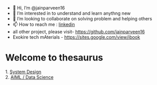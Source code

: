 - 👋 Hi, I’m @jainparveen16
- 👀 I’m interested in to understand and learn anythng new
- 💞️ I’m looking to collaborate on solving problem and helping others
- 📫 How to reach me : <a href="www.linkedin.com/in/jainparveen">linkedin</a>
- all other project, please visit- https://github.com/jainparveen16
- Exokire tech mAterials - https://sites.google.com/view/ibook

<h1>Welcome to thesaurus</h1>
<a>1. </a><a href="https://github.com/jainparveen16/thesaurus/blob/main/system_design">System Design</a><br>
<a>2. </a><a href="https://github.com/jainparveen16/thesaurus/blob/main/AIML_DataScience">AIML / Data Science</a><br>


<!---
jainparveen16/jainparveen16 is a ✨ special ✨ repository because its `README.md` (this file) appears on your GitHub profile.
You can click the Preview link to take a look at your changes.
--->
